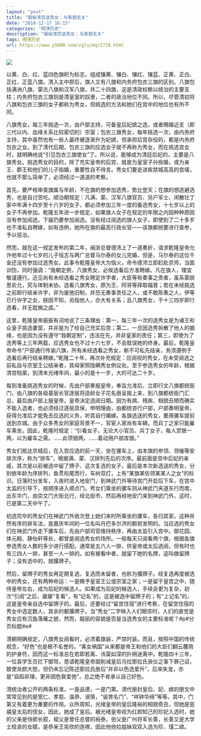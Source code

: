 ```yaml
---
layout: "post"
title: "揭秘清宫选秀女：与美貌无关"
date: "2018-12-17 16:15"
categories: "明清历史"
description: "揭秘清宫选秀女：与美貌无关"
tags: 明清历史
url: https://www.y5000.com/zgls/mq/2719.html
---
```






![](https://img.y5000.com/uploads/allimg/160609/4-160609202135U9.jpg)

以黄、白、红、蓝四色旗帜为标志，组成镶黄、镶白、镶红、镶蓝、正黄、正白、正红、正蓝八旗。清入主中原后，旗人又有八旗和内务府包衣三旗的区别。八旗包括满洲八旗、蒙古八旗和汉军八旗，共二十四旗，这是清政权赖以统治的主要支柱；内务府包衣三旗则是清皇室的奴隶，二者的政治地位不同。所以，尽管清初将八旗和包衣三旗的女子都称为秀女，但挑选的方法和她们在宫中的地位也有所不同。

八旗秀女，每三年挑选一次，由户部主持，可备皇后妃嫔之选，或者赐婚近支（即三代以内、血缘关系比较密切的）宗室；包衣三旗秀女，每年挑选一次，由内务府主持，其中虽然也有一些人最终被逐渐升为妃嫔，但承担后宫杂役的，都是内务府包衣之女。到了清代后期，包衣三旗的应选女子就不再称为秀女，而在挑选宫女时，就明确地说“引见包衣三旗使女”了。所以说，能够成为清廷后妃的，主要是八旗秀女。挑选秀女的目的，除了充实皇帝的后宫，就是为皇室子孙拴婚，或为亲王、郡王和他们的儿子指婚，重要性自不待言。秀女们要走进紫禁城高高的宫墙，也就不那么简单了，必须经过一道道的考察。

首先，要严格审查旗属与年龄，不在旗的想参加选秀，势比登天；在旗的想逃避选秀，也是自讨苦吃。顺治朝规定：凡满、蒙、汉军八旗官员、另户军士、闲散壮丁家中年满十四岁至十六岁的女子，都必须参加三年一度的备选秀女，十七岁以上的女子不再参加。乾隆五年进一步规定，如果旗人女子在规定的年限之内因种种原因没有参加阅选，下届仍要参加阅选。没有经过阅选的旗人女子，即使到了二十多岁也不准私自聘嫁，如有违例，她所在旗的最高行政长官——该旗都统要进行查参，予以惩治。

然而，就在这一规定发布的第二年，闽浙总督德沛上了一道奏折，请求乾隆皇帝允许他年过十七岁的儿子恒志与两广总督马尔泰的女儿完婚，但是，马尔泰的这位千金还没有参加过选秀女。此事令乾隆皇帝大为恼火，命令德沛立即赶赴京师，当面训饬，同时强调：“我朝定例，八旗秀女，必俟选看后方准聘嫁。凡在旗人，理宜敬谨遵行。近见尚有未经选看之秀女聘定许字者，大臣等有奏事之责者，虽系蒙朕恩俞允，究与体制未协。选看八旗秀女，原为王、阿哥等择取福晋；若在未经挑选之前即行结亲许字，非为废弛旧制，并恐无奏事责任之人，或不敢陈奏之人，伊等已行许字之女，朕因不知，另指他人，亦大有关系；且八旗秀女，于十三四岁即行选看，并无耽搁之虞。”

这里，乾隆皇帝振振有词地说了三条理由：第一，每三年一次的选秀女是为诸王和众皇子挑选妻室，并非是为了给自己充实后宫；第二，一旦因选秀拆散了他人的姻缘，也是因为没有遵守“我朝定制”，违法在先，并非皇家的责任；第三，即使为了选秀等上三年两载，应选秀女也不过十六七岁，不会耽误她的终身。最后，乾隆皇帝命令“户部通行传谕八旗，所有未经选看之秀女，断不可私先结亲，务须遵例于选看后再行结亲聘嫁。”乾隆二十年，再次补充规定：应阅视的秀女，在未受阅选之前私自与宗室王公结亲者，其母家照隐瞒秀女例议处。至于参选秀女的年龄，根据清宫档案，到清末光绪年间，最小的是十一岁，大的可达二十岁。

每到准备挑选秀女的时候，先由户部奏报皇帝，奉旨允准后，立即行文八旗都统衙门，由八旗的各级基层长官逐层将适龄女子花名册呈报上来，到八旗都统衙门汇总，最后由户部上报皇帝，皇帝决定选阅日期。因为有病、残疾、相貌丑陋而确实不能入选者，也必须经过逐层具保，申明理由，由都统咨行户部，户部奏明皇帝，获得允准后才能免去应选的义务，听其自行婚嫁。各旗选送的秀女，要用骡车提前送到京城。由于众多秀女的家庭背景不一，官宦人家尚有车辆，而兵丁之家只能雇车乘坐。因此，乾隆时规定：“引看女子，无论大小官员、兵丁女子，每人赏银一两，以为雇车之需。……此项银两，……着动用户部库银。”

秀女们抵达京城后，在入宫应选的前一天，坐在骡车上，由本旗的参领、领催等安排次序，称为“排车”，根据满、蒙、汉排列先后的次序。最前面是宫中后妃的亲戚，其次是以前被选中留了牌子、这次复选的女子，最后是本次新选送的秀女，分别依年龄为序排列，鱼贯衔尾而行，车树双灯，上有“某旗某佐领某某人之女”的标识。日落时分发车，入夜时进入地安门，到神武门外等待宫门开启后下车，在宫中太监的引导下，按顺序进入顺贞门。秀女们乘坐的骡车则从神武门夹道东行而南，出东华门，由崇文门大街北行，经北街市，然后再经地安门来到神武门外，这时，已是第二天中午了。

初选完毕的秀女们在神武门外依次登上她们来时所乘坐的骡车，各归其家。这种井然有序的排车法，是嘉庆年间的一位名叫丹巴多尔济的额驸发明的。当应选的秀女们在神武门外走下骡车后，先由户部司官维持秩序，再由太监引入宫中。御花园、体元殿、静怡轩等处，都曾是阅选秀女的场所。一般每天只阅看两个旗，根据各旗参选秀女人数的多少进行搭配。通常是五六人一排，供皇帝或太后选阅，但有时也有三四人一排，甚至一人一排的。如有被看中者，就留下她的名牌，这叫做留牌子；没有选中的，就撂牌子。

然后，留牌子的秀女再定期复选，复选而未留者，也称为撂牌子。经复选再度被选中的秀女，还有两种命运：一是赐予皇室王公或宗室之家；一是留于皇宫之中，随侍皇帝左右，成为后妃的候选人。如果成为后妃的候选人，手续会更为复杂，初次“引阅”之后，屡屡“复看”，有“记名”的，这是被选中留牌子的；有“上记名”的，这是皇帝亲自选中留牌子的。最后，还要经过“留宫住宿”进行考察，在留宫住宿的秀女中选定数人，其余的都撂牌子。当“秀女”二字映入人们眼帘时，人们的直觉是秀女应有沉鱼落雁之貌，然而，靓丽的容貌是否是当选秀女的主要标准呢？#p#分页标题#e#

清朝明确规定，八旗秀女阅看时，必须着旗装，严禁时装。而且，按照中国的传统观念，“好色”也是极不名誉的，“美女祸国”从来都是帝王和他们的大臣们翻云覆雨的护身符，因而这一标准总在若即若离、讳莫如深的扑朔迷离中。乾隆四十三年，一位县学生员拦下御驾，恳请乾隆皇帝就削减皇后乌拉那拉氏丧仪之事下罪己诏，致使龙颜大怒，但仍未忘记陈述那拉氏册后“并非以色选爱升”，后来失宠，亦是“自蹈非理，更非因色衰爱弛”，总之绝不肯承认自己好色。

清统治者公开的两条标准，一是品德，一是门第。清代册封皇后、妃、嫔的册文中常常见到的是宽仁、孝慈、温恭、淑慎，“诞育名门”、“祥钟华阀”等等。其中，门第又有着更为重要的作用。众所周知，光绪皇帝的皇后隆裕的相貌奇丑，但她是慈禧皇太后的侄女，因此，她成了皇后。被光绪皇帝视为红颜知己的珍妃入选时，她的父亲是侍郎长叙，祖父是曾任总督的裕泰，伯父是广州将军长善，长善又是大学士桂良的女婿，是恭亲王奕欣的连襟，因此他他拉姐妹双双入选为珍、瑾二嫔。

